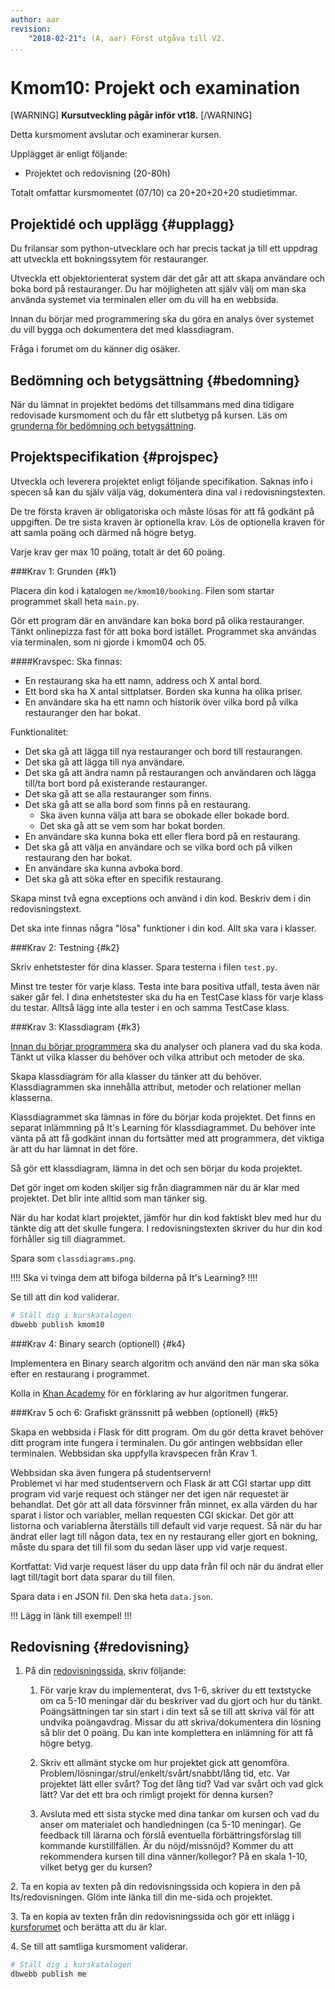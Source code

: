 ```yaml
---
author: aar
revision:
    "2018-02-21": (A, aar) Först utgåva till V2.
...
```

Kmom10: Projekt och examination
==================================


[WARNING]
**Kursutveckling pågår inför vt18.**
[/WARNING]

Detta kursmoment avslutar och examinerar kursen.

Upplägget är enligt följande:

* Projektet och redovisning (20-80h)

Totalt omfattar kursmomentet (07/10) ca 20+20+20+20 studietimmar.



Projektidé och upplägg {#upplagg}
--------------------------------------------------------------------

Du frilansar som python-utvecklare och har precis tackat ja till ett uppdrag att utveckla ett bokningssytem för restauranger.

Utveckla ett objektorienterat system där det går att att skapa användare och boka bord på restauranger. Du har möjligheten att själv välj om man ska använda systemet via terminalen eller om du vill ha en webbsida.

Innan du börjar med programmering ska du göra en analys över systemet du vill bygga och dokumentera det med klassdiagram.

Fråga i forumet om du känner dig osäker.


Bedömning och betygsättning {#bedomning}
--------------------------------------------------------------------

När du lämnat in projektet bedöms det tillsammans med dina tidigare redovisade kursmoment och du får ett slutbetyg på kursen. Läs om [grunderna för bedömning och betygsättning](kurser/bedomning-och-betygsattning).



Projektspecifikation {#projspec}
--------------------------------------------------------------------

Utveckla och leverera projektet enligt följande specifikation. Saknas info i specen så kan du själv välja väg, dokumentera dina val i redovisningstexten.

De tre första kraven är obligatoriska och måste lösas för att få godkänt på uppgiften. De tre sista kraven är optionella krav. Lös de optionella kraven för att samla poäng och därmed nå högre betyg.

Varje krav ger max 10 poäng, totalt är det 60 poäng.



###Krav 1: Grunden {#k1}

Placera din kod i katalogen `me/kmom10/booking`. Filen som startar programmet skall heta `main.py`.


Gör ett program där en användare kan boka bord på olika restauranger. Tänkt onlinepizza fast för att boka bord istället. Programmet ska användas via terminalen, som ni gjorde i kmom04 och 05.

####Kravspec:
Ska finnas:

* En restaurang ska ha ett namn, address och X antal bord.
* Ett bord ska ha X antal sittplatser. Borden ska kunna ha olika priser.
* En användare ska ha ett namn och historik över vilka bord på vilka restauranger den har bokat.

Funktionalitet:

* Det ska gå att lägga till nya restauranger och bord till restaurangen.
* Det ska gå att lägga till nya användare.
* Det ska gå att ändra namn på restaurangen och användaren och lägga till/ta bort bord på existerande restauranger.
* Det ska gå att se alla restauranger som finns.
* Det ska gå att se alla bord som finns på en restaurang.
    * Ska även kunna välja att bara se obokade eller bokade bord.
    * Det ska gå att se vem som har bokat borden.
* En användare ska kunna boka ett eller flera bord på en restaurang.
* Det ska gå att välja en användare och se vilka bord och på vilken restaurang den har bokat.
* En användare ska kunna avboka bord.
* Det ska gå att söka efter en specifik restaurang.


Skapa minst två egna exceptions och använd i din kod. Beskriv dem i din redovisningstext.

Det ska inte finnas några "lösa" funktioner i din kod. Allt ska vara i klasser.



###Krav 2: Testning {#k2}

Skriv enhetstester för dina klasser. Spara testerna i filen `test.py`.

Minst tre tester för varje klass. Testa inte bara positiva utfall, testa även när saker går fel.
I dina enhetstester ska du ha en TestCase klass för varje klass du testar. Alltså lägg inte alla tester i en och samma TestCase klass.


###Krav 3: Klassdiagram {#k3}

<u>Innan du börjar programmera</u> ska du analyser och planera vad du ska koda. Tänkt ut vilka klasser du behöver och vilka attribut och metoder de ska.

Skapa klassdiagram för alla klasser du tänker att du behöver. Klassdiagrammen ska innehålla attribut, metoder och relationer mellan klasserna.

Klassdiagrammet ska lämnas in före du börjar koda projektet. Det finns en separat inlämmning på It's Learning för klassdiagrammet. Du behöver inte vänta på att få godkänt innan du fortsätter med att programmera, det viktiga är att du har lämnat in det före.

Så gör ett klassdiagram, lämna in det och sen börjar du koda projektet.

Det gör inget om koden skiljer sig från diagrammen när du är klar med projektet. Det blir inte alltid som man tänker sig.

När du har kodat klart projektet, jämför hur din kod faktiskt blev med hur du tänkte dig att det skulle fungera. I redovisningstexten skriver du hur din kod förhåller sig till diagrammet.


Spara som `classdiagrams.png`.

!!!!
Ska vi tvinga dem att bifoga bilderna på It's Learning?
!!!!


Se till att din kod validerar.

```bash
# Ställ dig i kurskatalogen
dbwebb publish kmom10
```



###Krav 4: Binary search (optionell) {#k4}

Implementera en Binary search algoritm och använd den när man ska söka efter en restaurang i programmet.

Kolla in [Khan Academy](https://www.khanacademy.org/computing/computer-science/algorithms/binary-search/a/binary-search) för en förklaring av hur algoritmen fungerar.


###Krav 5 och 6: Grafiskt gränssnitt på webben (optionell) {#k5}

Skapa en webbsida i Flask för ditt program. Om du gör detta kravet behöver ditt program inte fungera i terminalen. Du gör antingen webbsidan eller terminalen. Webbsidan ska uppfylla kravspecen från Krav 1.

Webbsidan ska även fungera på studentservern!  
Problemet vi har med studentservern och Flask är att CGI startar upp ditt program vid varje request och stänger ner det igen när  requestet är behandlat. Det gör att all data försvinner från minnet, ex alla värden du har sparat i listor och variabler, mellan requesten CGI skickar. Det gör att listorna och variablerna återställs till default vid varje request. Så när du har ändrat eller lagt till någon data, tex en ny restaurang eller gjort en bokning, måste du spara det till fil som du sedan läser upp vid varje request.

Kortfattat: Vid varje request läser du upp data från fil och när du ändrat eller lagt till/tagit bort data sparar du till filen.

Spara data i en JSON fil. Den ska heta `data.json`.

!!!
Lägg in länk till exempel!
!!!



Redovisning {#redovisning}
--------------------------------------------------------------------

1. På din [redovisningssida](oopython-v2/redovisa), skriv följande:

    1. För varje krav du implementerat, dvs 1-6, skriver du ett textstycke om ca 5-10 meningar där du beskriver vad du gjort och hur du tänkt. Poängsättningen tar sin start i din text så se till att skriva väl för att undvika poängavdrag. Missar du att skriva/dokumentera din lösning så blir det 0 poäng. Du kan inte komplettera en inlämning för att få högre betyg.

    2. Skriv ett allmänt stycke om hur projektet gick att genomföra. Problem/lösningar/strul/enkelt/svårt/snabbt/lång tid, etc. Var projektet lätt eller svårt? Tog det lång tid? Vad var svårt och vad gick lätt? Var det ett bra och rimligt projekt för denna kursen?

    3. Avsluta med ett sista stycke med dina tankar om kursen och vad du anser om materialet och handledningen (ca 5-10 meningar). Ge feedback till lärarna och förslå eventuella förbättringsförslag till kommande kurstillfällen. Är du nöjd/missnöjd? Kommer du att rekommendera kursen till dina vänner/kollegor? På en skala 1-10, vilket betyg ger du kursen?

2\. Ta en kopia av texten på din redovisningssida och kopiera in den på Its/redovisningen. Glöm inte länka till din me-sida och projektet.

3\. Ta en kopia av texten från din redovisningssida och gör ett inlägg i [kursforumet](forum/utbildning/oopython) och berätta att du är klar.

4\. Se till att samtliga kursmoment validerar.

```bash
# Ställ dig i kurskatalogen
dbwebb publish me
```
